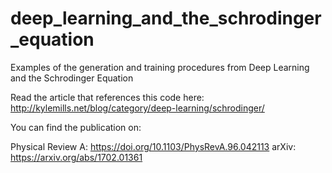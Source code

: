 # deep_learning_and_the_schrodinger_equation
Examples of the generation and training procedures from Deep Learning and the Schrodinger Equation

Read the article that references this code here: http://kylemills.net/blog/category/deep-learning/schrodinger/

You can find the publication on:

Physical Review A: https://doi.org/10.1103/PhysRevA.96.042113
arXiv: https://arxiv.org/abs/1702.01361


